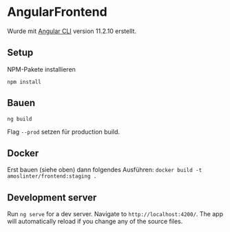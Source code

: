 # AngularFrontend

Wurde mit [Angular CLI](https://github.com/angular/angular-cli) version 11.2.10 erstellt.

## Setup

NPM-Pakete installieren

```
npm install
```

## Bauen

`ng build`

Flag `--prod` setzen für production build.

## Docker

Erst bauen (siehe oben) dann folgendes Ausführen: `docker build -t amoslinter/frontend:staging .`

## Development server

Run `ng serve` for a dev server. Navigate to `http://localhost:4200/`. The app will automatically reload if you change any of the source files.

